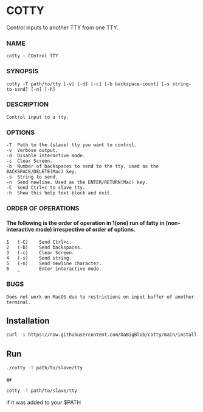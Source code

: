 # COTTY

Control inputs to another TTY from one TTY.

### NAME
	cotty - COntrol TTY

### SYNOPSIS
	cotty -T path/to/tty [-v] [-d] [-c] [-b backspace-count] [-s string-to-send] [-n] [-h]

### DESCRIPTION
	Control input to a tty.

### OPTIONS
	-T	Path to the (slave) tty you want to control.
	-v	Verbose output.
	-d	Disable interactive mode.
	-c	Clear Screen.
	-b	Number of backspaces to send to the tty. Used as the BACKSPACE/DELETE(Mac) key.
	-s	String to send.
	-n	Send newline. Used as the ENTER/RETURN(Mac) key.
	-C	Send Ctrl+c to slave tty.
	-h	Show this help text block and exit.

### ORDER OF OPERATIONS
#### The following is the order of operation in 1(one) run of fatty in (non-interactive mode) irrespective of order of options.
	1	(-C)	Send Ctrl+c.
	2	(-b)	Send backspaces.
	3	(-c)	Clear Screen.
	4	(-s)	Send string.
	5	(-n)	Send newline character.
	6	_       Enter interactive mode.

### BUGS
	Does not work on MacOS due to restrictions on input buffer of another terminal.

## Installation

```bash
curl -s https://raw.githubusercontent.com/DaBigBlob/cotty/main/install.sh | sh
```

## Run
```bash
./cotty -T path/to/slave/tty
```
**or**
```bash
cotty -T path/to/slave/tty
```
if it was added to your $PATH